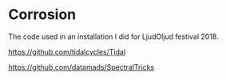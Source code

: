 # Corrosion
The code used in an installation I did for LjudOljud festival 2018.

https://github.com/tidalcycles/Tidal

https://github.com/datamads/SpectralTricks
